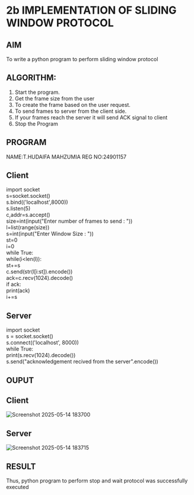 # 2b IMPLEMENTATION OF SLIDING WINDOW PROTOCOL
## AIM
To write a python program to perform sliding window protocol
## ALGORITHM:
1. Start the program.
2. Get the frame size from the user
3. To create the frame based on the user request.
4. To send frames to server from the client side.
5. If your frames reach the server it will send ACK signal to client
6. Stop the Program
## PROGRAM
NAME:T.HUDAIFA MAHZUMIA
REG NO:24901157
## Client

import socket        
s=socket.socket()              
s.bind(('localhost',8000))         
s.listen(5)         
c,addr=s.accept()                                       
size=int(input("Enter number of frames to send : "))          
l=list(range(size))                    
s=int(input("Enter Window Size : "))            
st=0             
i=0           
while True:             
    while(i<len(l)):        
            st+=s                        
            c.send(str(l[i:st]).encode())       
            ack=c.recv(1024).decode()         
            if ack:           
                print(ack)        
                i+=s         

## Server

import socket          
s = socket.socket()              
s.connect(('localhost', 8000))             
while True:                
    print(s.recv(1024).decode())        
    s.send("acknowledgement recived from the server".encode())        

## OUPUT
## Client
![Screenshot 2025-05-14 183700](https://github.com/user-attachments/assets/d9b96dd8-2f54-4265-9282-1979c1dd7ccf)

## Server
![Screenshot 2025-05-14 183715](https://github.com/user-attachments/assets/02eecc8f-0265-477c-b753-d71519a874e9)

## RESULT
Thus, python program to perform stop and wait protocol was successfully executed
